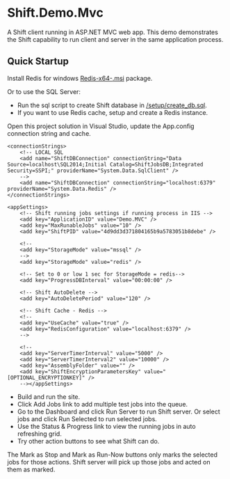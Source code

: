 # Shift.Demo.Mvc
A Shift client running in ASP.NET MVC web app. This demo demonstrates the Shift capability to run client and server in the same application process.

## Quick Startup
Install Redis for windows [Redis-x64-<version>.msi](https://github.com/MSOpenTech/redis/releases) package.

Or to use the SQL Server:
- Run the sql script to create Shift database in [/setup/create_db.sql](https://github.com/hhalim/Shift.Demo.Mvc/blob/master/setup/create_db.sql). 
- If you want to use Redis cache, setup and create a Redis instance. 

Open this project solution in Visual Studio, update the App.config connection string and cache.
```
<connectionStrings>
    <!-- LOCAL SQL 
    <add name="ShiftDBConnection" connectionString="Data Source=localhost\SQL2014;Initial Catalog=ShiftJobsDB;Integrated Security=SSPI;" providerName="System.Data.SqlClient" />
    -->
    <add name="ShiftDBConnection" connectionString="localhost:6379" providerName="System.Data.Redis" />
</connectionStrings>

<appSettings>
    <!-- Shift running jobs settings if running process in IIS -->
    <add key="ApplicationID" value="Demo.MVC" />
    <add key="MaxRunableJobs" value="10" />
    <add key="ShiftPID" value="4d9dd3d371804165b9a5783051b8debe" />
    
    <!-- 
    <add key="StorageMode" value="mssql" />
    -->
    <add key="StorageMode" value="redis" />

    <!-- Set to 0 or low 1 sec for StorageMode = redis-->
    <add key="ProgressDBInterval" value="00:00:00" />
    
    <!-- Shift AutoDelete -->
    <add key="AutoDeletePeriod" value="120" />

    <!-- Shift Cache - Redis -->
    <!--
    <add key="UseCache" value="true" />
    <add key="RedisConfiguration" value="localhost:6379" />
    -->
    
    <!--
    <add key="ServerTimerInterval" value="5000" />
    <add key="ServerTimerInterval2" value="10000" />
    <add key="AssemblyFolder" value="" />
    <add key="ShiftEncryptionParametersKey" value="[OPTIONAL_ENCRYPTIONKEY]" /> 
    --></appSettings>
```

- Build and run the site.
- Click Add Jobs link to add multiple test jobs into the queue.
- Go to the Dashboard and click Run Server to run Shift server. Or select jobs and click Run Selected to run selected jobs.
- Use the Status & Progress link to view the running jobs in auto refreshing grid. 
- Try other action buttons to see what Shift can do.

The Mark as Stop and Mark as Run-Now buttons only marks the selected jobs for those actions. Shift server will pick up those jobs and acted on them as marked. 
